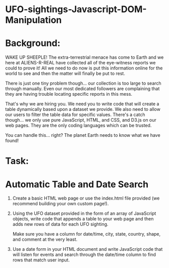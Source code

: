 # UFO-sightings-Javascript-DOM-Manipulation

# Background:

WAKE UP SHEEPLE! The extra-terrestrial menace has come to Earth and we here at ALIENS-R-REAL have collected all of the eye-witness reports we could to prove it! All we need to do now is put this information online for the world to see and then the matter will finally be put to rest.

There is just one tiny problem though... our collection is too large to search through manually. Even our most dedicated followers are complaining that they are having trouble locating specific reports in this mess.

That's why we are hiring you. We need you to write code that will create a table dynamically based upon a dataset we provide. We also need to allow our users to filter the table data for specific values. There's a catch though... we only use pure JavaScript, HTML, and CSS, and D3.js on our web pages. They are the only coding languages which can be trusted.

You can handle this... right? The planet Earth needs to know what we have found!


# Task:

# Automatic Table and Date Search

1) Create a basic HTML web page or use the index.html file provided (we recommend building your own custom page!).

2) Using the UFO dataset provided in the form of an array of JavaScript objects, write code that appends a table to your web   page and then adds new rows of data for each UFO sighting.

    Make sure you have a column for date/time, city, state, country, shape, and comment at the very least.

3) Use a date form in your HTML document and write JavaScript code that will listen for events and search through the date/time column to find rows that match user input.
